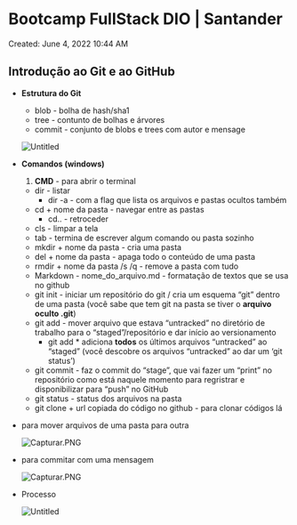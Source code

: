 # Bootcamp FullStack DIO | Santander

Created: June 4, 2022 10:44 AM

## Introdução ao Git e ao GitHub

- **Estrutura do Git**
    - blob - bolha de hash/sha1
    - tree - contunto de bolhas e árvores
    - commit - conjunto de blobs e trees com autor e mensage
    
    ![Untitled](Bootcamp%20FullStack%20DIO%20Santander%2067c3d26ac60f4f1f9b7c4fb407ab3f64/Untitled%2015.png)
    
- **Comandos (windows)**
    1. **CMD** - para abrir o terminal
    - dir - listar
        - dir -a - com a flag que lista os arquivos e pastas ocultos também
    - cd + nome da pasta - navegar entre as pastas
        - cd.. - retroceder
    - cls - limpar a tela
    - tab - termina de escrever algum comando ou pasta sozinho
    - mkdir + nome da pasta - cria uma pasta
    - del + nome da pasta - apaga todo o conteúdo de uma pasta
    - rmdir + nome da pasta /s /q - remove a pasta com tudo
    - Markdown - nome_do_arquivo.md - formatação de textos que se usa no github
    - git init - iniciar um repositório do git / cria um esquema “git” dentro de uma pasta (você sabe que tem git na pasta se tiver o **arquivo oculto .git**)
    - git add - mover arquivo que estava “untracked” no diretório de trabalho para o “staged”/repositório e dar início ao versionamento
        - git add * adiciona **todos** os últimos arquivos “untracked” ao “staged” (você descobre os arquivos “untracked” ao dar um ‘git status’)
    - git commit - faz o commit do “stage”, que vai fazer um “print” no repositório como está naquele momento para regristrar e disponibilizar para “push” no GitHub
    - git status - status dos arquivos na pasta
    - git clone + url copiada do código no github - para clonar códigos lá
- para mover arquivos de uma pasta para outra
  
    ![Capturar.PNG](Bootcamp%20FullStack%20DIO%20Santander%2067c3d26ac60f4f1f9b7c4fb407ab3f64/Capturar.png)
    
- para commitar com uma mensagem
  
    ![Capturar.PNG](Bootcamp%20FullStack%20DIO%20Santander%2067c3d26ac60f4f1f9b7c4fb407ab3f64/Capturar%201.png)
    
- Processo
  
    ![Untitled](Bootcamp%20FullStack%20DIO%20Santander%2067c3d26ac60f4f1f9b7c4fb407ab3f64/Untitled%2016.png)
    

